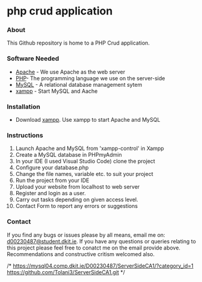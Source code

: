 
# php crud application
### About
This Github repository is home to a PHP Crud application. 

### Software Needed
 * [Apache](https://httpd.apache.org/) - We use Apache as the web server
 * [PHP](https://www.php.net/)- The programming language we use on the server-side
 * [MySQL](https://www.mysql.com/) - A relational database management sytem
 * [xampp](https://www.apachefriends.org/index.html) - Start MySQL and Aache

### Installation 
* Download [xampp](https://www.apachefriends.org/download.html). Use xampp to start Apache and MySQL

### Instructions
1. Launch Apache and MySQL from 'xampp-control' in Xampp
2. Create a MySQL database in PHPmyAdmin
3. In your IDE (I used Visual Studio Code) clone the project
4. Configure your database.php
5. Change the file names, variable etc. to suit your project
6. Run the project from your IDE
7. Upload your website from localhost to web server
8. Register and login as a user.
9. Carry out tasks depending on given access level. 
10. Contact Form to report any errors or suggestions


### Contact
If you find any bugs or issues please by all means, email me on: d00230487@student.dkit.ie. If you have any questions or queries relating to this project please feel free to conatct me on the email provide above. Recommendations and constructive critism welcomed also.

/*  https://mysql04.comp.dkit.ie/D00230487/ServerSideCA1/?category_id=1
    https://github.com/Tolani3/ServerSideCA1.git                            */
